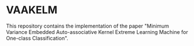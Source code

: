 # VAAKELM
This repository contains the implementation of the paper "Minimum Variance Embedded Auto-associative Kernel Extreme Learning Machine for One-class Classification".
